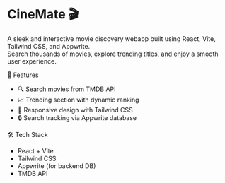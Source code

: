 # CineMate 🎬

A sleek and interactive movie discovery webapp built using React, Vite, Tailwind CSS, and Appwrite.  
Search thousands of movies, explore trending titles, and enjoy a smooth user experience.

🚀 Features
- 🔍 Search movies from TMDB API
- 📈 Trending section with dynamic ranking
- 🎨 Responsive design with Tailwind CSS
- 🔒 Search tracking via Appwrite database

🛠️ Tech Stack
- React + Vite
- Tailwind CSS
- Appwrite (for backend DB)
- TMDB API
